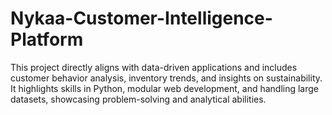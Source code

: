 # Nykaa-Customer-Intelligence-Platform
This project directly aligns with data-driven applications and includes customer behavior analysis, inventory trends, and insights on sustainability. It highlights skills in Python, modular web development, and handling large datasets, showcasing problem-solving and analytical abilities.
